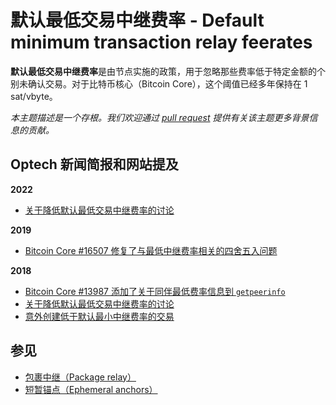# 默认最低交易中继费率 - Default minimum transaction relay feerates

**默认最低交易中继费率**是由节点实施的政策，用于忽略那些费率低于特定金额的个别未确认交易。对于比特币核心（Bitcoin Core），这个阈值已经多年保持在 1 sat/vbyte。

_本主题描述是一个存根。我们欢迎通过_ [_pull request_](https://github.com/bitcoinops/bitcoinops.github.io/edit/master/\_topics/en/default-minimum-transaction-relay-feerates.md) _提供有关该主题更多背景信息的贡献。_

## Optech 新闻简报和网站提及

**2022**

* [关于降低默认最低交易中继费率的讨论](https://bitcoinops.org/en/newsletters/2022/08/10/#lowering-the-default-minimum-transaction-relay-feerate)

**2019**

* [Bitcoin Core #16507 修复了与最低中继费率相关的四舍五入问题](https://bitcoinops.org/en/newsletters/2019/10/09/#bitcoin-core-16507)

**2018**

* [Bitcoin Core #13987 添加了关于同伴最低费率信息到 `getpeerinfo`](https://bitcoinops.org/en/newsletters/2018/09/04/#bitcoin-core-13987)
* [关于降低默认最低交易中继费率的讨论](https://bitcoinops.org/en/newsletters/2018/07/10/#discussion-min-fee-discussion-about-minimum-relay-fee)
* [意外创建低于默认最小中继费率的交易](https://bitcoinops.org/en/newsletters/2018/07/10/#unrelayable-transactions)

## 参见

* [包裹中继（Package relay）](https://bitcoinops.org/en/topics/package-relay/)
* [短暂锚点（Ephemeral anchors）](https://bitcoinops.org/en/topics/ephemeral-anchors/)

